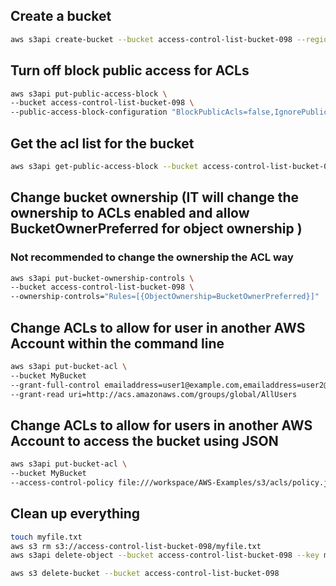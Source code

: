 ## Create a bucket
```sh
aws s3api create-bucket --bucket access-control-list-bucket-098 --region us-east-1
```

## Turn off block public access for ACLs
```sh
aws s3api put-public-access-block \
--bucket access-control-list-bucket-098 \
--public-access-block-configuration "BlockPublicAcls=false,IgnorePublicAcls=false,BlockPublicPolicy=true,RestrictPublicBuckets=true"
```

## Get the acl list for the bucket
```sh
aws s3api get-public-access-block --bucket access-control-list-bucket-098
```

## Change bucket ownership (IT will change the ownership to ACLs enabled and allow BucketOwnerPreferred for object ownership )
### Not recommended to change the ownership the ACL way
```sh
aws s3api put-bucket-ownership-controls \
--bucket access-control-list-bucket-098 \
--ownership-controls="Rules=[{ObjectOwnership=BucketOwnerPreferred}]"
```

## Change ACLs to allow for user in another AWS Account within the command line
```sh
aws s3api put-bucket-acl \
--bucket MyBucket 
--grant-full-control emailaddress=user1@example.com,emailaddress=user2@example.com 
--grant-read uri=http://acs.amazonaws.com/groups/global/AllUsers
```

## Change ACLs to allow for users in another AWS Account to access the bucket using JSON
```sh
aws s3api put-bucket-acl \
--bucket MyBucket
--access-control-policy file:///workspace/AWS-Examples/s3/acls/policy.json
```

## Clean up everything

```sh
touch myfile.txt
aws s3 rm s3://access-control-list-bucket-098/myfile.txt
aws s3api delete-object --bucket access-control-list-bucket-098 --key myfile.txt

aws s3 delete-bucket --bucket access-control-list-bucket-098
```